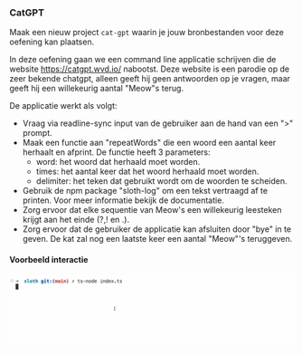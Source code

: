 ### CatGPT

Maak een nieuw project `cat-gpt` waarin je jouw bronbestanden voor deze oefening kan plaatsen.

In deze oefening gaan we een command line applicatie schrijven die de website https://catgpt.wvd.io/ nabootst. Deze website is een parodie op de zeer bekende chatgpt, alleen geeft hij geen antwoorden op je vragen, maar geeft hij een willekeurig aantal "Meow"s terug.

De applicatie werkt als volgt:
- Vraag via readline-sync input van de gebruiker aan de hand van een ">" prompt.
- Maak een functie aan "repeatWords" die een woord een aantal keer herhaalt en afprint. De functie heeft 3 parameters:
    - word: het woord dat herhaald moet worden.
    - times: het aantal keer dat het woord herhaald moet worden.
    - delimiter: het teken dat gebruikt wordt om de woorden te scheiden.
- Gebruik de npm package "sloth-log" om een tekst vertraagd af te printen. Voor meer informatie bekijk de documentatie.
- Zorg ervoor dat elke sequentie van Meow's een willekeurig leesteken krijgt aan het einde (?,! en .).
- Zorg ervoor dat de gebruiker de applicatie kan afsluiten door "bye" in te geven. De kat zal nog een laatste keer een aantal "Meow"'s teruggeven.

#### Voorbeeld interactie

![cat](./catgpt.gif)

